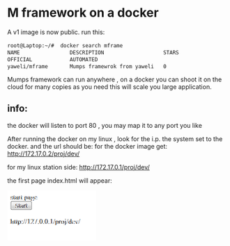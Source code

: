 # M framework on a docker

A v1 image is now public.
run this:
```
root@Laptop:~/#  docker search mframe
NAME                DESCRIPTION                   STARS               OFFICIAL            AUTOMATED
yaweli/mframe       Mumps framewrok from yaweli   0
```

Mumps framework can run anywhere , on a docker you can shoot it on the cloud for many copies as you need this will scale you large application. 

## info:
the docker will listen to port 80 , you may map it to any port you like


After running the docker on my linux , look for the i.p. the system set to the docker.
and the url should be:
for the docker image get:
http://172.17.0.2/proj/dev/

for my linux station side:
http://172.17.0.1/proj/dev/

the first page index.html will appear:

![](dev1.png)






<!--stackedit_data:
eyJoaXN0b3J5IjpbLTE4Mjc5NjkwMSwtMTE1OTA3MDg4NV19
-->